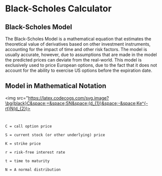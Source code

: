 # Black-Scholes Calculator

## Black-Scholes Model

The Black-Scholes Model is a mathematical equation that estimates the theoretical value of derivatives based on other
investment instruments, accounting for the impact of time and other risk factors. The model is usually accurate,
however, due to assumptions that are made in the model the predicted prices can deviate from the real-world. This model
is exclusively used to price European options, due to the fact that it does not account for the ability to exercise US
options before the expiration date.

## Model in Mathematical Notation

<img src="https://latex.codecogs.com/svg.image?\bg{black}C&space;=&space;SN&space;(d_{1})&space;-&space;Ke^{-rt}N(d_{2})>

```


C = call option price

S = current stock (or other underlying) price

K = strike price

r = risk-free interest rate

t = time to maturity

N = A normal distribution

```
